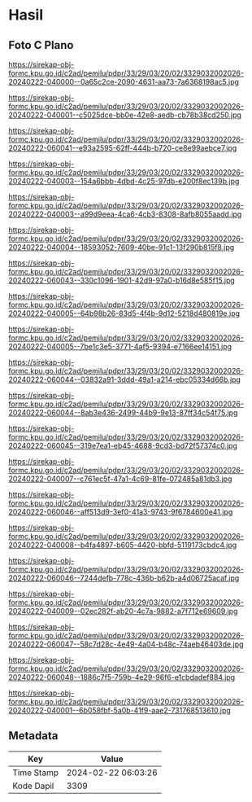 # Hasil

## Foto C Plano

https://sirekap-obj-formc.kpu.go.id/c2ad/pemilu/pdpr/33/29/03/20/02/3329032002026-20240222-040000--0a65c2ce-2090-4631-aa73-7a6368198ac5.jpg

https://sirekap-obj-formc.kpu.go.id/c2ad/pemilu/pdpr/33/29/03/20/02/3329032002026-20240222-040001--c5025dce-bb0e-42e8-aedb-cb78b38cd250.jpg

https://sirekap-obj-formc.kpu.go.id/c2ad/pemilu/pdpr/33/29/03/20/02/3329032002026-20240222-060041--e93a2595-62ff-444b-b720-ce8e99aebce7.jpg

https://sirekap-obj-formc.kpu.go.id/c2ad/pemilu/pdpr/33/29/03/20/02/3329032002026-20240222-040003--154a6bbb-4dbd-4c25-97db-e200f8ec139b.jpg

https://sirekap-obj-formc.kpu.go.id/c2ad/pemilu/pdpr/33/29/03/20/02/3329032002026-20240222-040003--a99d9eea-4ca6-4cb3-8308-8afb8055aadd.jpg

https://sirekap-obj-formc.kpu.go.id/c2ad/pemilu/pdpr/33/29/03/20/02/3329032002026-20240222-040004--18593052-7609-40be-91c1-13f290b815f8.jpg

https://sirekap-obj-formc.kpu.go.id/c2ad/pemilu/pdpr/33/29/03/20/02/3329032002026-20240222-060043--330c1096-1901-42d9-97a0-b16d8e585f15.jpg

https://sirekap-obj-formc.kpu.go.id/c2ad/pemilu/pdpr/33/29/03/20/02/3329032002026-20240222-040005--64b98b26-83d5-4f4b-9d12-5218d480819e.jpg

https://sirekap-obj-formc.kpu.go.id/c2ad/pemilu/pdpr/33/29/03/20/02/3329032002026-20240222-040005--7be1c3e5-3771-4af5-9394-e7166ee14151.jpg

https://sirekap-obj-formc.kpu.go.id/c2ad/pemilu/pdpr/33/29/03/20/02/3329032002026-20240222-060044--03832a91-3ddd-49a1-a214-ebc05334d66b.jpg

https://sirekap-obj-formc.kpu.go.id/c2ad/pemilu/pdpr/33/29/03/20/02/3329032002026-20240222-060044--8ab3e436-2499-44b9-9e13-87ff34c54f75.jpg

https://sirekap-obj-formc.kpu.go.id/c2ad/pemilu/pdpr/33/29/03/20/02/3329032002026-20240222-060045--319e7ea1-eb45-4688-9cd3-bd72f57374c0.jpg

https://sirekap-obj-formc.kpu.go.id/c2ad/pemilu/pdpr/33/29/03/20/02/3329032002026-20240222-040007--c761ec5f-47a1-4c69-81fe-072485a81db3.jpg

https://sirekap-obj-formc.kpu.go.id/c2ad/pemilu/pdpr/33/29/03/20/02/3329032002026-20240222-060046--aff513d9-3ef0-41a3-9743-9f6784600e41.jpg

https://sirekap-obj-formc.kpu.go.id/c2ad/pemilu/pdpr/33/29/03/20/02/3329032002026-20240222-040008--b4fa4897-b605-4420-bbfd-5119173cbdc4.jpg

https://sirekap-obj-formc.kpu.go.id/c2ad/pemilu/pdpr/33/29/03/20/02/3329032002026-20240222-060046--7244defb-778c-436b-b62b-a4d06725acaf.jpg

https://sirekap-obj-formc.kpu.go.id/c2ad/pemilu/pdpr/33/29/03/20/02/3329032002026-20240222-040009--02ec282f-ab20-4c7a-9882-a7f712e69609.jpg

https://sirekap-obj-formc.kpu.go.id/c2ad/pemilu/pdpr/33/29/03/20/02/3329032002026-20240222-060047--58c7d28c-4e49-4a04-b48c-74aeb46403de.jpg

https://sirekap-obj-formc.kpu.go.id/c2ad/pemilu/pdpr/33/29/03/20/02/3329032002026-20240222-060048--1886c7f5-759b-4e29-96f6-e1cbdadef884.jpg

https://sirekap-obj-formc.kpu.go.id/c2ad/pemilu/pdpr/33/29/03/20/02/3329032002026-20240222-040001--6b058fbf-5a0b-41f9-aae2-731768513610.jpg


## Metadata

| Key        | Value               |
| ---------- | ------------------- |
| Time Stamp | 2024-02-22 06:03:26 |
| Kode Dapil | 3309                |



